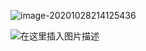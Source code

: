 ![image-20201028214125436](C:%5CUsers%5CSZQ%5CAppData%5CRoaming%5CTypora%5Ctypora-user-images%5Cimage-20201028214125436.png)



![在这里插入图片描述](https://img-blog.csdnimg.cn/20201028214231964.png#pic_center)

